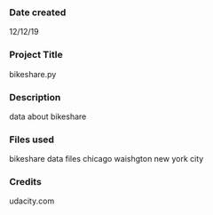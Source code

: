 ### Date created
12/12/19

### Project Title
bikeshare.py

### Description
data about bikeshare

### Files used
bikeshare
data files
chicago
waishgton
new york city

### Credits
udacity.com
